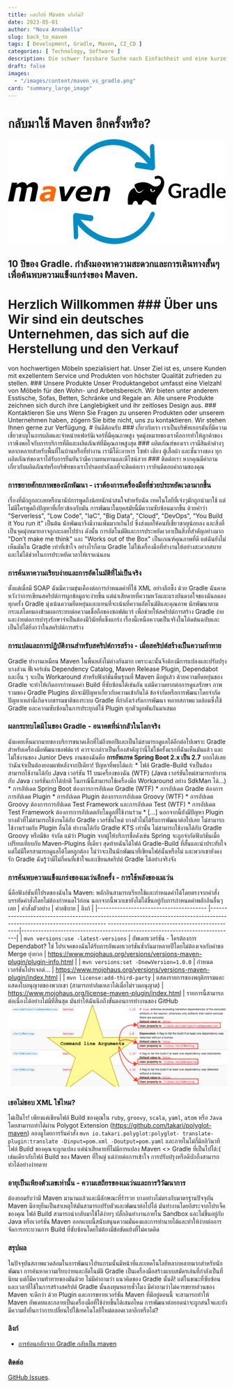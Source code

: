 ```yaml
---
title: กลับไปที่ Maven หรือไม่?
date: 2023-05-01
author: "Nova Annabella"
slug: back_to_maven
tags: [ Development, Gradle, Maven, CI_CD ]
categories: [ Technology, Software ]
description: Die schwer fassbare Suche nach Einfachheit und eine kurze Reise zur Wiederentdeckung der Macht von Maven
draft: false
images:
  - "/images/content/maven_vs_gradle.png"
card: "summary_large_image"
---
```




# กลับมาใช้ Maven อีกครั้งหรือ?

[![maven_vs_gradle](/images/content/maven_vs_gradle.png)](https://phauer.com/2018/moving-back-from-gradle-to-maven/)

## 10 ปีของ Gradle. กำลังมองหาความสะดวกและการเดินทางสั้นๆ เพื่อค้นพบความแข็งแกร่งของ Maven.

# Herzlich Willkommen ### Über uns Wir sind ein deutsches Unternehmen, das sich auf die Herstellung und den Verkauf
von hochwertigen Möbeln spezialisiert hat. Unser Ziel ist es, unsere Kunden mit exzellentem Service und Produkten von
höchster Qualität zufrieden zu stellen. ### Unsere Produkte Unser Produktangebot umfasst eine Vielzahl von Möbeln für
den Wohn- und Arbeitsbereich. Wir bieten unter anderem Esstische, Sofas, Betten, Schränke und Regale an. Alle unsere
Produkte zeichnen sich durch ihre Langlebigkeit und ihr zeitloses Design aus. ### Kontaktieren Sie uns Wenn Sie Fragen
zu unseren Produkten oder unserem Unternehmen haben, zögern Sie bitte nicht, uns zu kontaktieren. Wir stehen Ihnen gerne
zur Verfügung. # ยินดีต้อนรับ ### เกี่ยวกับเรา
เราเป็นบริษัทเยอรมันที่มีความเชี่ยวชาญในการผลิตและจำหน่ายเฟอร์นิเจอร์ที่มีคุณภาพสูง
จุดมุ่งหมายของเราคือการทำให้ลูกค้าของเราพึงพอใจกับการบริการที่ดีและผลิตภัณฑ์ที่มีคุณภาพสูงสุด ### ผลิตภัณฑ์ของเรา
เรามีสินค้าต่างๆ หลากหลายสำหรับพื้นที่ในบ้านหรือที่ทำงาน เรามีโต๊ะอาหาร โซฟา เตียง ตู้เสื้อผ้า และชั้นวางของ
ทุกผลิตภัณฑ์ของเราได้รับการยืนยันว่ามีความทนทานและดีไซน์สวย ### ติดต่อเรา
หากคุณมีคำถามเกี่ยวกับผลิตภัณฑ์หรือบริษัทของเราโปรดอย่าลังเลที่จะติดต่อเรา เรายินดีตอบคำถามของคุณ

### การขยายศักยภาพของนักพัฒนา - เราต้องการเครื่องมือที่ช่วยประหยัดเวลามากขึ้น

เรื่องที่มักถูกละเลยหรือนานัปการพูดถึงน้อยนักน่าสนใจสำหรับฉัน เทคโนโลยีที่เจ๋งๆมักถูกนำมาใช้
แต่ไม่มีใครพูดถึงปัญหาที่เกี่ยวข้องกับมัน การพัฒนาในยุคสมัยนี้มีความซับซ้อนมากขึ้น ด้วยคำว่า "Serverless", "Low Code",
"IaC", "Big Data", "Cloud", "DevOps", "You Build it You run it" เป็นต้น นักพัฒนาจึงมีงานเพิ่มมากเกินไป
ซึ่งส่งผลให้คนที่เชี่ยวชาญน้อยลง และสิ่งที่เป็นจุดมุ่งหมายอาจถูกละเลยไปบ้าง ดังนั้น
การอัตโนมัติและการประหยัดเวลาเป็นสิ่งที่สำคัญอย่างมาก "Don’t make me think" และ "Works out of the Box"
เป็นเกณฑ์คุณภาพที่ดี แต่ฉันยังไม่เห็นมันใน Gradle เท่าที่เข้าใจ อย่างไรก็ตาม Gradle
ไม่ใช่เครื่องมือที่ทำงานให้อย่างสะดวกสบาย และไม่ได้ช่วยในการประหยัดเวลาให้เราแน่นอน

### การค้นหาความเรียบง่ายและการอัตโนมัติที่ไม่เป็นจริง

ตั้งแต่เมื่อมี SOAP ฉันมีความขุ่นเคืองต่อการกำหนดค่าที่ใช้ XML อย่างลึกซึ้ง ด้วย Gradle
ฉันคาดหวังว่าการเขียนสคริปต์การผูกข้อมูลจะง่ายขึ้น แต่น่าเสียดายที่ความหวังและแรงบันดาลใจของฉันลดลงทุกครั้ง Gradle
มุ่งเน้นความยืดหยุ่นและแทนที่จะเน้นที่ความอัตโนมัติและคุณภาพ
นักพัฒนาตามกระแสโดยมองข้ามผลกระทบต่อความเชื่อถือของซอฟต์แวร์ เพื่อช่วยให้สคริปต์การสร้าง Gradle
ง่ายและง่ายต่อการบำรุงรักษาจำเป็นต้องมีวินัยที่แข็งแกร่ง
เรื่องนี้เหนือความเป็นจริงในโค้ดต้นฉบับและเป็นไปได้ยิ่งกว่าในสคริปต์การสร้าง

### การแปลและการปฏิบัติงานสำหรับสคริปต์การสร้าง - เมื่อสคริปต์สร้างเป็นความท้าทาย

Gradle ทำงานเหมือน Maven ในพื้นหลังไม่ต่างกันมาก เพราะฉะนั้นจึงต้องมีการแปลงและปรับปรุงบางส่วน ฟีเจอร์เช่น Dependency
Catalog, Maven Release Plugin, Dependabot และอื่น ๆ จะเป็น Workaround สำหรับฟังก์ชันพื้นฐานที่ Maven มีอยู่แล้ว
ด้วยความยืดหยุ่นของ Gradle จะทำให้เกิดการกำหนดค่า Build ที่ซับซ้อนได้เช่นกัน แต่มีความยากต่อการดูแลรักษา ภาพรวมของ
Gradle Plugins มักจะมีปัญหาเกี่ยวกับความเข้ากันได้ ข้อจำกัดหรือการพัฒนาโดยจำกัด ปัญหาเหล่านี้เกิดจากธรรมชาติของระบบ
Gradle ที่กำลังเร่งรัดการพัฒนา หลายสภาพแวดล้อมซึ่งใช้ Gradle และความซับซ้อนในการประยุกต์ใช้ Plugin ทุกตัวผูกพันกันมาเสมอ

### ผลกระทบโดมิโนของ Gradle - อนาคตที่น่ากลัวในโลกจริง

ฉันเคยเห็นมากมายของบริการขนาดเล็กที่ไม่ถึงหกปีและเป็นไม่สามารถดูแลได้อีกต่อไปเพราะ Gradle สำหรับเครื่องมือพัฒนาซอฟต์แวร์
ควรจะกล่าวเป็นเรื่องสำคัญว่านี่ไม่ใช่ครั้งแรกที่ฉันเห็นมันแล้ว และไม่ใช่งานของ Junior Devs งานของฉันคือ **การอัพเกรด
Spring Boot 2.x เป็น 2.7** บอกได้เลยว่าฉันจำเป็นต้องยอมแพ้หลังจากปีเดียว! ปัญหาที่พบได้แก่: * ไฟล์ Gradle-Build
จำเป็นต้องสามารถใช้งานได้กับ Java เวอร์ชัน 11 บนเครื่องของฉัน (WTF) (Java เวอร์ชันใหม่สามารถทำงานกับ Java
เวอร์ชันเก่าได้ปกติ ในกรณีนี้สามารถใช้เครื่องมือ Workaround อย่าง SdkMan ได้...) * การอัปเดต Spring Boot
ต้องการการอัปเดต Gradle (WTF) * การอัปเดต Gradle ต้องการการอัปเดต Plugin * การอัปเดต Plugin ต้องการการอัปเดต Groovy
(WTF) * การอัปเดต Groovy ต้องการการอัปเดต Test Framework และการอัปเดต Test (WTF) * การอัปเดต Test Framework
ต้องการการอัปเดตกับโมดูลที่ใช้งานร่วม * \[...\]  นอกจากนี้ยังมีปัญหา Plugin บางตัวที่ไม่สามารถใช้งานได้กับ Gradle
เวอร์ชันใหม่ บางตัวไม่ได้รับการพัฒนาต่อไปเลย ไม่สามารถใช้งานร่วมกับ Plugin อื่นได้ ทำงานได้กับ Gradle KTS เท่านั้น
ไม่สามารถใช้งานได้กับ Gradle Groovy หรือมีข้อ จำกัด แม้ว่า Plugin จากผู้ให้บริการชื่อดังเช่น Spring
จะถูกจำกัดฟังก์ชันเมื่อเปรียบเทียบกับ Maven-Plugins ที่เดียว สุดท้ายฉันได้ไฟล์ Gradle-Build ที่สั้นและน่าประทับใจ
แต่ไม่มีใครสามารถดูแลได้โดยถูกต้อง ไม่ว่าจะเป็นนักพัฒนาที่เขียนไฟล์นั้นหรือไม่ และพวกเขายังคงรัก Gradle
ฉันรู้ว่ามีไม่กี่คนที่เข้าใจและเขียนสคริปต์ Gradle ได้อย่างจริงจัง

### การค้นพบความแข็งแกร่งของเมเว่นอีกครั้ง - การใช้พลังของเมเว่น

นี่คือฟังก์ชันที่โปรดของฉันใน Maven:
พลักอินสามารถเรียกใช้และกำหนดค่าได้โดยตรงจากคำสั่งบรรทัดคำสั่งโดยไม่ต้องกำหนดไว้ก่อน
นอกจากนี้พวกเขายังไม่ได้ขึ้นอยู่กับการกำหนดค่าพลักอินอื่นๆเลย | คำสั่งตัวอย่าง          | คำอธิบาย
| ลิงก์                                   | |---------------------------------------
|-----------------------------------------------------------------------------------------------------------------------
----------------------------------------------|-------------------------------------------------------------------------
---| | `mvn versions:use -latest-versions`  | อัพเดทเวอร์ชัน - ใครต้องการ Dependabot? ใช่
โปรเจคของฉันได้รับการอัพเดทเวอร์ชันซ้ำกันมาหลายปีโดยไม่ต้องเจอกับคำขอ Merge ยุ่งยาก |
https://www.mojohaus.org/versions/versions-maven-plugin/plugin-info.html  | | `mvn versions:set -DnewVersion=1.0.0` |
กำหนดเวอร์ชันโปรเจกต์...
| https://www.mojohaus.org/versions/versions-maven-plugin/index.html     | | `mvn license:add-third-party`
| แสดงรายการของพฤติกรรมและแสดงใบอนุญาตของพวกเขา (สามารถทำล้มเหลวได้เมื่อไม่รวมอนุญาต)
| https://www.mojohaus.org/license-maven-plugin/index.html          |
รายการนี้สามารถต่อเนื่องได้อย่างไม่มีที่สิ้นสุด มันทำให้ฉันนึกถึงขั้นตอนการทำงานของ GitHub
![maven_plugin_command_line_args](/images/content/maven_plugin_command_line_args.png)

### เธอไม่ชอบ XML ใช่ไหม?

ไม่เป็นไร! เพียงแค่เขียนไฟล์ Build ของคุณใน `ruby`, `groovy`, `scala`, `yaml`, `atom` หรือ `Java` โดยสามารถทำได้ผ่าน
Polygot Extension (https://github.com/takari/polyglot-maven) ลองดูโดยการรันคำสั่ง `mvn io.takari.polyglot:polyglot-
translate-plugin:translate -Dinput=pom.xml -Doutput=pom.yaml` และภายในไม่กี่มิลลิวินาทีไฟล์ Build ของคุณจะถูกแปลง
แต่น่าเสียดายที่ไม่มีการแปลง Maven <> Gradle ที่เป็นไปได้:( เช่นเดียวกับไฟล์ Build ของ Maven ที่ใหญ่ แต่ง่ายต่อการเข้าใจ
การปรับปรุงหรือดีบักกิ้งสามารถทำได้อย่างง่ายดาย

### อายุเป็นเพียงตัวเลขเท่านั้น - ความเสถียรของเมเว่นและการวิวัฒนาการ

ต้องยอมรับว่ามี Maven มานานแล้วและมีลักษณะที่ร่ำรวย บางอย่างไม่ตรงกับมาตรฐานปัจจุบัน Maven
มีอายุยืนเป็นสาเหตุให้มันสามารถปรับตัวและพัฒนาต่อไปได้ มันทำงานโดยอิสระจากโปรเจ็คของคุณ ไฟล์ Build
สามารถนำกลับมาใช้ได้ง่ายๆ ปลั๊กอินทำงานภายใน Sandbox และไม่ขึ้นอยู่กับ Java หรือเวอร์ชัน Maven
ออกแบบนี้สนับสนุนความมั่นคงและการทำนายได้และทำให้ง่ายต่อการจัดการกระบวนการ Build
ที่ซับซ้อนโดยไม่ต้องมีข้อขัดแย้งที่ไม่คาดคิด

### สรุปผล

ในปัจจุบันสภาพแวดล้อมในการพัฒนาโปรแกรมนั้นมีหน้าที่และเทคโนโลยีหลากหลายมากสำหรับนักพัฒนา
การค้นหาความเรียบง่ายและอัตโนมัติ Gradle เป็นเครื่องมือสร้างแบบสมัครเล่นที่กำลังเป็นที่นิยม แต่ก็มีความท้าทายของมันด้วย
ไม่มีคำถามว่า แนวคิดของ Gradle นั้นดี! แต่ในขณะที่ซับซ้อนและเวลาที่ใช้ในการสร้างสคริปต์ Gradle นั้นลงทุนหลายชั่วโมง
มีคำถามว่าไม่ควรขยายส่วนของ Maven จะดีกว่า ด้วย Plugin และการขยายเวอร์ชัน Maven ที่มีอยู่ตอนนี้ จะสามารถทำให้ Maven
อัพเดทและกลายเป็นเครื่องมือที่ใช้ง่ายขึ้นได้เสมอไหม
การพัฒนาต่อยอดน่าจะถูกสนใจและยังมีความยั่งยืนกว่าการเปลี่ยนไปใช้เทคโนโลยีใหม่ตลอดเวลาอีกหรือไม่?

### ลิงก์

* [การย้อนกลับจาก Gradle กลับเป็น maven](https://phauer.com/2018/moving-back-from-gradle-to-maven/)

### ติดต่อ

[GitHub Issues](https://github.com/NovaAnnabella/the_unspoken/issues/new/choose).
